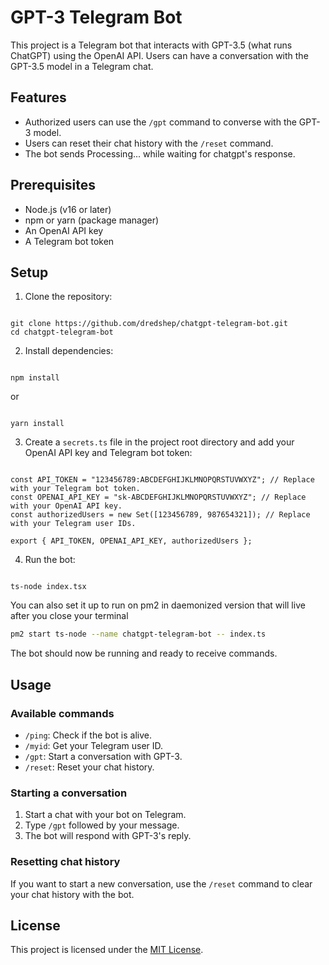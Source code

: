 # GPT-3 Telegram Bot

This project is a Telegram bot that interacts with GPT-3.5 (what runs ChatGPT) using the OpenAI API. Users can have a conversation with the GPT-3.5 model in a Telegram chat.

## Features

- Authorized users can use the `/gpt` command to converse with the GPT-3 model.
- Users can reset their chat history with the `/reset` command.
- The bot sends Processing... while waiting for chatgpt's response.

## Prerequisites

- Node.js (v16 or later)
- npm or yarn (package manager)
- An OpenAI API key
- A Telegram bot token

## Setup

1. Clone the repository:

```

git clone https://github.com/dredshep/chatgpt-telegram-bot.git
cd chatgpt-telegram-bot

```

2. Install dependencies:

```

npm install

```

or

```

yarn install

```

3. Create a `secrets.ts` file in the project root directory and add your OpenAI API key and Telegram bot token:

```

const API_TOKEN = "123456789:ABCDEFGHIJKLMNOPQRSTUVWXYZ"; // Replace with your Telegram bot token.
const OPENAI_API_KEY = "sk-ABCDEFGHIJKLMNOPQRSTUVWXYZ"; // Replace with your OpenAI API key.
const authorizedUsers = new Set([123456789, 987654321]); // Replace with your Telegram user IDs.

export { API_TOKEN, OPENAI_API_KEY, authorizedUsers };

```

4. Run the bot:

```

ts-node index.tsx

```

You can also set it up to run on pm2 in daemonized version that will live after you close your terminal

```bash
pm2 start ts-node --name chatgpt-telegram-bot -- index.ts
```

The bot should now be running and ready to receive commands.

## Usage

### Available commands

- `/ping`: Check if the bot is alive.
- `/myid`: Get your Telegram user ID.
- `/gpt`: Start a conversation with GPT-3.
- `/reset`: Reset your chat history.

### Starting a conversation

1. Start a chat with your bot on Telegram.
2. Type `/gpt` followed by your message.
3. The bot will respond with GPT-3's reply.

### Resetting chat history

If you want to start a new conversation, use the `/reset` command to clear your chat history with the bot.

## License

This project is licensed under the [MIT License](LICENSE).
